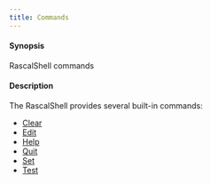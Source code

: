 ```yaml
---
title: Commands
---
```


#### Synopsis

RascalShell commands

#### Description

The RascalShell provides several built-in commands:

* [Clear](../../RascalShell/Commands/Clear/index.md)
* [Edit](../../RascalShell/Commands/Edit/index.md)
* [Help](../../RascalShell/Commands/Help/index.md)
* [Quit](../../RascalShell/Commands/Quit/index.md)
* [Set](../../RascalShell/Commands/Set/index.md)
* [Test](../../RascalShell/Commands/Test/index.md)

